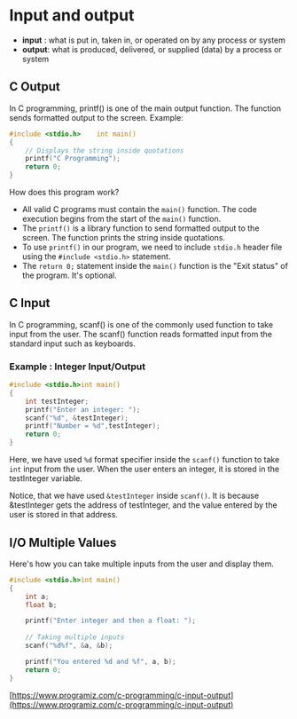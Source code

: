 # Input and output

- **input** : what is put in, taken in, or operated on by any process or system
- **output**: what is produced, delivered, or supplied (data) by a process or system

## C Output

In C programming, printf() is one of the main output function. The function sends formatted output to the screen. Example:

```c
#include <stdio.h>    int main()
{ 
    // Displays the string inside quotations
    printf("C Programming");
    return 0;
}
```

How does this program work?

- All valid C programs must contain the `main()` function. The code execution begins from the start of the `main()` function.
- The `printf()` is a library function to send formatted output to the screen. The function prints the string inside quotations.
- To use `printf()` in our program, we need to include `stdio.h` header file using the `#include <stdio.h>` statement.
- The `return 0;` statement inside the `main()` function is the "Exit status" of the program. It's optional.

## C Input

In C programming, scanf() is one of the commonly used function to take input from the user. The scanf() function reads formatted input from the standard input such as keyboards.

### Example : Integer Input/Output

```c
#include <stdio.h>int main()
{
    int testInteger;
    printf("Enter an integer: ");
    scanf("%d", &testInteger);  
    printf("Number = %d",testInteger);
    return 0;
}
```

Here, we have used `%d` format specifier inside the `scanf()` function to take `int` input from the user. When the user enters an integer, it is stored in the testInteger variable.

Notice, that we have used `&testInteger` inside `scanf()`. It is because &testInteger gets the address of testInteger, and the value entered by the user is stored in that address.

## I/O Multiple Values

Here's how you can take multiple inputs from the user and display them.

```c
#include <stdio.h>int main()
{
    int a;
    float b;

    printf("Enter integer and then a float: ");
  
    // Taking multiple inputs
    scanf("%d%f", &a, &b);

    printf("You entered %d and %f", a, b);  
    return 0;
}
```

[https://www.programiz.com/c-programming/c-input-output](https://www.programiz.com/c-programming/c-input-output)